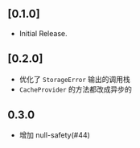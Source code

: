 ## [0.1.0]

* Initial Release.

## [0.2.0]

* 优化了 `StorageError` 输出的调用栈
* `CacheProvider` 的方法都改成异步的

## 0.3.0

* 增加 null-safety(#44)

